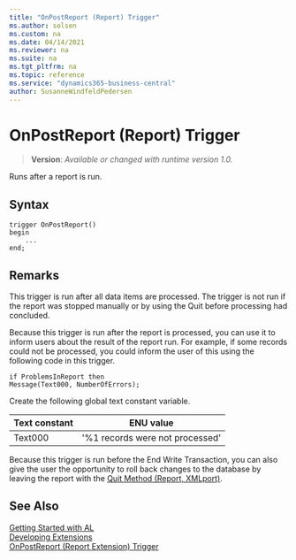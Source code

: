 ```yaml
---
title: "OnPostReport (Report) Trigger"
ms.author: solsen
ms.custom: na
ms.date: 04/14/2021
ms.reviewer: na
ms.suite: na
ms.tgt_pltfrm: na
ms.topic: reference
ms.service: "dynamics365-business-central"
author: SusanneWindfeldPedersen
---
```

[//]: # (START>DO_NOT_EDIT)
[//]: # (IMPORTANT:Do not edit any of the content between here and the END>DO_NOT_EDIT.)
[//]: # (Any modifications should be made in the .xml files in the ModernDev repo.)

# OnPostReport (Report) Trigger
> **Version**: _Available or changed with runtime version 1.0._

Runs after a report is run.



## Syntax
```
trigger OnPostReport()
begin
    ...
end;
```



[//]: # (IMPORTANT: END>DO_NOT_EDIT)

## Remarks  

This trigger is run after all data items are processed. The trigger is not run if the report was stopped manually or by using the Quit before processing had concluded.  

Because this trigger is run after the report is processed, you can use it to inform users about the result of the report run. For example, if some records could not be processed, you could inform the user of this using the following code in this trigger.  

```AL
if ProblemsInReport then  
Message(Text000, NumberOfErrors);  
```  

Create the following global text constant variable.  

|**Text constant**|**ENU value**|  
|-----------------------|-------------------|  
|Text000|'%1 records were not processed'|  

Because this trigger is run before the End Write Transaction, you can also give the user the opportunity to roll back changes to the database by leaving the report with the [Quit Method \(Report, XMLport\)](../methods-auto/report/reportinstance-quit-method.md).  

## See Also  
[Getting Started with AL](../../devenv-get-started.md)  
[Developing Extensions](../../devenv-dev-overview.md)  
[OnPostReport (Report Extension) Trigger](../reportextension/devenv-onpostreport-reportextension-trigger.md)
